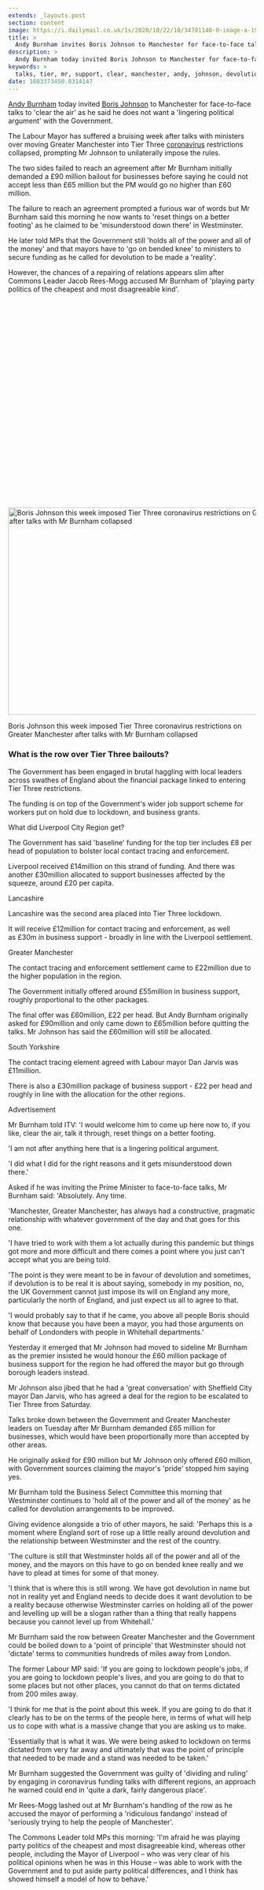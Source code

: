 ```yaml
--- 
extends: _layouts.post 
section: content 
image: https://i.dailymail.co.uk/1s/2020/10/22/10/34701140-0-image-a-19_1603360234790.jpg 
title: > 
  Andy Burnham invites Boris Johnson to Manchester for face-to-face talks to 'clear the air' 
description: > 
  Andy Burnham today invited Boris Johnson to Manchester for face-to-face talks to 'clear the air' as he said he does not want a 'lingering political argument' with the Government.However, the chances of a repairing of relations appears slim after Commons Leader Jacob Rees-Mogg accused Mr Burnham of 'playing party politics of the cheapest and most disagreeable kind'.Boris Johnson this week imposed Tier Three coronavirus restrictions on Greater Manchester after talks with Mr Burnham collapsedWhat is the row over Tier Three bailouts?Asked if he was inviting the Prime Minister to face-to-face talks, Mr Burnham said: 'Absolutely.He originally asked for £90 million but Mr Johnson only offered £60 million, with Government sources claiming the mayor's 'pride' stopped him saying yes. 
keywords: > 
  talks, tier, mr, support, clear, manchester, andy, johnson, devolution, burnham, boris, mayor, facetoface, air, million, invites 
date: 1603373450.8314147 
--- 
```

<div><p class="mol-para-with-font"><a href="/news/andy-burnham/index.html" id="mol-0bcfa640-144c-11eb-8d49-73a3ed4e6312">Andy Burnham</a> today invited <a href="/news/boris_johnson/index.html" id="mol-0bd0dec0-144c-11eb-8d49-73a3ed4e6312">Boris Johnson</a> to Manchester for face-to-face talks to 'clear the air' as he said he does not want a 'lingering political argument' with the Government.&#160;&#160;</p><p class="mol-para-with-font">The Labour Mayor has suffered a bruising week after talks with ministers over moving Greater Manchester into Tier Three <a href="/news/coronavirus/index.html" id="mol-0bdbb430-144c-11eb-8d49-73a3ed4e6312">coronavirus</a> restrictions collapsed, prompting Mr Johnson to unilaterally impose the rules.&#160;</p><p class="mol-para-with-font">The two sides failed to reach an agreement after Mr Burnham initially demanded a &#163;90 million bailout for businesses before saying he could not accept less than &#163;65 million but the PM would go no higher than &#163;60 million.&#160;</p><p class="mol-para-with-font">The failure to reach an agreement prompted a furious war of words but Mr Burnham said this morning he now wants to 'reset things on a better footing' as he claimed to be 'misunderstood down there' in Westminster.</p><p class="mol-para-with-font">He later told MPs that the Government still 'holds all of the power and all of the money' and that mayors have to 'go on bended knee' to ministers to secure funding as he called for devolution to be made a 'reality'.&#160;</p><p class="mol-para-with-font">However, the chances of a repairing of relations appears slim after Commons Leader Jacob Rees-Mogg accused Mr Burnham of&#160;'playing party politics of the cheapest and most disagreeable kind'.&#160;</p><p class="vjs-video-container vjs-fixed vjs-span-two-col news" id="v-611836671954537042">    </p> <img id="i-3a4ea7822e7f9dc4" src="data:image/gif;base64,R0lGODlhAQABAIAAAAAAAP///yH5BAEAAAAALAAAAAABAAEAAAIBRAA7" height="421" width="634" alt="Boris Johnson this week imposed Tier Three coronavirus restrictions on Greater Manchester after talks with Mr Burnham collapsed" class="blkBorder img-share">  <img id="i-3a4ea7822e7f9dc4" src="https://i.dailymail.co.uk/1s/2020/10/22/10/34701160-8867429-image-a-17_1603360060970.jpg" height="421" width="634" alt="Boris Johnson this week imposed Tier Three coronavirus restrictions on Greater Manchester after talks with Mr Burnham collapsed" class="blkBorder img-share">  <p class="imageCaption">Boris Johnson this week imposed Tier Three coronavirus restrictions on Greater Manchester after talks with Mr Burnham collapsed</p><h3 class="mol-factbox-title">What is the row over Tier Three bailouts?&#160;&#160;</h3> <p class="mol-para-with-font">The Government has been engaged in brutal haggling with local leaders across swathes of England about the financial package linked to entering Tier Three restrictions.</p><p class="mol-para-with-font">The funding is on top of the Government's wider job support scheme for workers put on hold due to lockdown, and business grants.&#160;</p><p class="mol-para-with-font">What did Liverpool City Region get?&#160;</p><p class="mol-para-with-font">The Government has said 'baseline' funding for the top tier includes &#163;8 per head of population to bolster local contact tracing and enforcement.</p><p class="mol-para-with-font">Liverpool received &#163;14million on this strand of funding. And there was another &#163;30million allocated to support businesses affected by the squeeze, around &#163;20 per capita.&#160;</p><p class="mol-para-with-font">Lancashire&#160;</p><p class="mol-para-with-font">Lancashire was the second area placed into Tier Three lockdown.&#160;</p><p class="mol-para-with-font">It will receive &#163;12million for contact tracing and enforcement, as well as&#160;&#163;30m in business support - broadly in line with the Liverpool settlement.</p><p class="mol-para-with-font">Greater Manchester&#160;&#160;</p><p class="mol-para-with-font">The contact tracing and enforcement settlement came to &#163;22million due to the higher population in the region.</p><p class="mol-para-with-font">The Government initially offered around &#163;55million in business support, roughly proportional to the other packages.</p><p class="mol-para-with-font">The final offer was &#163;60million, &#163;22 per head. But&#160;Andy Burnham originally asked for &#163;90million and only came down to &#163;65million before quitting the talks. Mr Johnson has said the &#163;60million will still be allocated.&#160;</p><p class="mol-para-with-font">South Yorkshire&#160;</p><p class="mol-para-with-font">The contact tracing element agreed with Labour mayor Dan Jarvis was &#163;11million.</p><p class="mol-para-with-font">There is also a&#160;&#163;30million package of business support - &#163;22 per head and roughly in line with the allocation for the other regions.</p><p class="adHolder mpu" id="mpu_factbox_1"><p class="mol-ads-label-container"><p class="mol-ads-label">Advertisement</p></p>
</p>
<p class="mol-para-with-font">Mr Burnham told ITV:&#160;'I would welcome him to come up here now to, if you like, clear the air, talk it through, reset things on a better footing.&#160;</p><p class="mol-para-with-font">'I am not after anything here that is a lingering political argument.&#160;</p><p class="mol-para-with-font">'I did what I did for the right reasons and it gets misunderstood down there.'&#160;</p><p class="mol-para-with-font">Asked if he was inviting the Prime Minister to face-to-face talks, Mr Burnham said:&#160;'Absolutely. Any time.</p><p class="mol-para-with-font">'Manchester, Greater Manchester, has always had a constructive, pragmatic relationship with whatever government of the day and that goes for this one.&#160;</p><p class="mol-para-with-font">'I have tried to work with them a lot actually during this pandemic but things got more and more difficult and there comes a point where you just can't accept what you are being told.&#160;</p><p class="mol-para-with-font">'The point is they were meant to be in favour of devolution and sometimes, if devolution is to be real it is about saying, somebody in my position, no, the UK Government cannot just impose its will on England any more, particularly the north of England, and just expect us all to agree to that.&#160;</p><p class="mol-para-with-font">'I would probably say to that if he came, you above all people Boris should know that because you have been a mayor, you had those arguments on behalf of Londonders with people in Whitehall departments.'&#160;</p><p class="mol-para-with-font">Yesterday it emerged that Mr Johnson had moved to sideline Mr Burnham as the premier insisted he would honour the &#163;60 million package of business support for the region he had offered the mayor but go through borough leaders instead.&#160;&#160;</p><p class="mol-para-with-font">Mr Johnson also&#160;jibed that he had a 'great conversation' with Sheffield City mayor Dan Jarvis, who has agreed a deal for the region to be escalated to Tier Three from Saturday.&#160;</p><p class="mol-para-with-font">Talks broke down between the Government and Greater Manchester leaders on Tuesday after Mr Burnham&#160;demanded &#163;65 million for businesses, which would have been proportionally more than accepted by other areas.&#160;</p><p class="mol-para-with-font">He originally asked for &#163;90 million but Mr&#160;Johnson only offered &#163;60 million, with Government sources claiming the mayor's 'pride' stopped him saying yes.</p><p class="mol-para-with-font">Mr Burnham told the Business Select Committee this morning that Westminster continues to 'hold all of the power and all of the money' as he called for devolution arrangements to be improved.</p><p class="mol-para-with-font">Giving evidence alongside a trio of other mayors, he said: 'Perhaps this is a moment where England sort of rose up a little really around devolution and the relationship between Westminster and the rest of the country.&#160;</p><p class="mol-para-with-font">'The culture is still that Westminster holds all of the power and all of the money, and the mayors on this have to go on bended knee really and we have to plead at times for some of that money.&#160;</p><p class="vjs-video-container vjs-fixed vjs-span-two-col news" id="v-7257165035391074102">    </p> <p class="vjs-video-container vjs-fixed vjs-span-two-col news" id="v-8296685182471390307">    </p> <p class="mol-para-with-font">'I think that is where this is still wrong. We have got devolution in name but not in reality yet and England needs to decide does it want devolution to be a reality because otherwise Westminster carries on holding all of the power and levelling up will be a slogan rather than a thing that really happens because you cannot level up from Whitehall.'&#160;</p><p class="mol-para-with-font">Mr Burnham said the row between Greater Manchester and the Government could be boiled down to a 'point of principle' that Westminster should not 'dictate' terms to communities hundreds of miles away from London.&#160;</p><p class="mol-para-with-font">The former Labour MP said: 'If you are going to lockdown people's jobs, if you are going to lockdown people's lives, and you are going to do that to some places but not other places, you cannot do that on terms dictated from 200 miles away.&#160;</p><p class="mol-para-with-font">'I think for me that is the point about this week. If you are going to do that it clearly has to be on the terms of the people here, in terms of what will help us to cope with what is a massive change that you are asking us to make.</p><p class="mol-para-with-font">'Essentially that is what it was. We were being asked to lockdown on terms dictated from very far away and ultimately that was the point of principle that needed to be made and a stand was needed to be taken.'&#160;</p><p class="mol-para-with-font">Mr Burnham suggested the Government was guilty of 'dividing and ruling' by engaging in coronavirus funding talks with different regions, an approach he warned could end in 'quite a dark, fairly dangerous place'.&#160;&#160;</p><p class="mol-para-with-font">Mr Rees-Mogg lashed out at Mr Burnham's handling of the row as he accused the mayor of performing a 'ridiculous fandango' instead of 'seriously trying to help the people of Manchester'.</p><p class="mol-para-with-font">The Commons Leader told MPs this morning:&#160;'I'm afraid he was playing party politics of the cheapest and most disagreeable kind, whereas other people, including the Mayor of Liverpool &#8211; who was very clear of his political opinions when he was in this House &#8211; was able to work with the Government and to put aside party political differences, and I think has showed himself a model of how to behave.'&#160;</p></div>